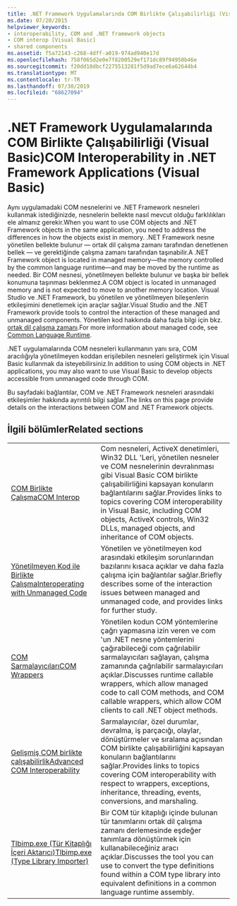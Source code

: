 ```yaml
---
title: .NET Framework Uygulamalarında COM Birlikte Çalışabilirliği (Visual Basic)
ms.date: 07/20/2015
helpviewer_keywords:
- interoperability, COM and .NET framework objects
- COM interop [Visual Basic]
- shared components
ms.assetid: f5a72143-c268-4dff-a019-974ad940e17d
ms.openlocfilehash: 758f065d2e0e7f8200529ef171dc89f94950b46e
ms.sourcegitcommit: f20dd18dbcf2275513281f5d9ad7ece6a62644b4
ms.translationtype: MT
ms.contentlocale: tr-TR
ms.lasthandoff: 07/30/2019
ms.locfileid: "68627094"
---
```

# <a name="com-interoperability-in-net-framework-applications-visual-basic"></a><span data-ttu-id="65564-102">.NET Framework Uygulamalarında COM Birlikte Çalışabilirliği (Visual Basic)</span><span class="sxs-lookup"><span data-stu-id="65564-102">COM Interoperability in .NET Framework Applications (Visual Basic)</span></span>

<span data-ttu-id="65564-103">Aynı uygulamadaki COM nesnelerini ve .NET Framework nesneleri kullanmak istediğinizde, nesnelerin bellekte nasıl mevcut olduğu farklılıkları ele almanız gerekir.</span><span class="sxs-lookup"><span data-stu-id="65564-103">When you want to use COM objects and .NET Framework objects in the same application, you need to address the differences in how the objects exist in memory.</span></span> <span data-ttu-id="65564-104">.NET Framework nesne yönetilen bellekte bulunur — ortak dil çalışma zamanı tarafından denetlenen bellek — ve gerektiğinde çalışma zamanı tarafından taşınabilir.</span><span class="sxs-lookup"><span data-stu-id="65564-104">A .NET Framework object is located in managed memory—the memory controlled by the common language runtime—and may be moved by the runtime as needed.</span></span> <span data-ttu-id="65564-105">Bir COM nesnesi, yönetilmeyen bellekte bulunur ve başka bir bellek konumuna taşınması beklenmez.</span><span class="sxs-lookup"><span data-stu-id="65564-105">A COM object is located in unmanaged memory and is not expected to move to another memory location.</span></span> <span data-ttu-id="65564-106">Visual Studio ve .NET Framework, bu yönetilen ve yönetilmeyen bileşenlerin etkileşimini denetlemek için araçlar sağlar.</span><span class="sxs-lookup"><span data-stu-id="65564-106">Visual Studio and the .NET Framework provide tools to control the interaction of these managed and unmanaged components.</span></span> <span data-ttu-id="65564-107">Yönetilen kod hakkında daha fazla bilgi için bkz. [ortak dil çalışma zamanı](../../../standard/clr.md).</span><span class="sxs-lookup"><span data-stu-id="65564-107">For more information about managed code, see [Common Language Runtime](../../../standard/clr.md).</span></span>

<span data-ttu-id="65564-108">.NET uygulamalarında COM nesneleri kullanmanın yanı sıra, COM aracılığıyla yönetilmeyen koddan erişilebilen nesneleri geliştirmek için Visual Basic kullanmak da isteyebilirsiniz.</span><span class="sxs-lookup"><span data-stu-id="65564-108">In addition to using COM objects in .NET applications, you may also want to use Visual Basic to develop objects accessible from unmanaged code through COM.</span></span>

<span data-ttu-id="65564-109">Bu sayfadaki bağlantılar, COM ve .NET Framework nesneleri arasındaki etkileşimler hakkında ayrıntılı bilgi sağlar.</span><span class="sxs-lookup"><span data-stu-id="65564-109">The links on this page provide details on the interactions between COM and .NET Framework objects.</span></span>

## <a name="related-sections"></a><span data-ttu-id="65564-110">İlgili bölümler</span><span class="sxs-lookup"><span data-stu-id="65564-110">Related sections</span></span>

| | |
|---------|---------|
| [<span data-ttu-id="65564-111">COM Birlikte Çalışma</span><span class="sxs-lookup"><span data-stu-id="65564-111">COM Interop</span></span>](../../../visual-basic/programming-guide/com-interop/index.md) | <span data-ttu-id="65564-112">Com nesneleri, ActiveX denetimleri, Win32 DLL 'Leri, yönetilen nesneler ve COM nesnelerinin devralınması gibi Visual Basic COM birlikte çalışabilirliğini kapsayan konuların bağlantılarını sağlar.</span><span class="sxs-lookup"><span data-stu-id="65564-112">Provides links to topics covering COM interoperability in Visual Basic, including COM objects, ActiveX controls, Win32 DLLs, managed objects, and inheritance of COM objects.</span></span> |
| [<span data-ttu-id="65564-113">Yönetilmeyen Kod ile Birlikte Çalışma</span><span class="sxs-lookup"><span data-stu-id="65564-113">Interoperating with Unmanaged Code</span></span>](../../../framework/interop/index.md) | <span data-ttu-id="65564-114">Yönetilen ve yönetilmeyen kod arasındaki etkileşim sorunlarından bazılarını kısaca açıklar ve daha fazla çalışma için bağlantılar sağlar.</span><span class="sxs-lookup"><span data-stu-id="65564-114">Briefly describes some of the interaction issues between managed and unmanaged code, and provides links for further study.</span></span> |
| [<span data-ttu-id="65564-115">COM Sarmalayıcıları</span><span class="sxs-lookup"><span data-stu-id="65564-115">COM Wrappers</span></span>](../../../standard/native-interop/com-wrappers.md) | <span data-ttu-id="65564-116">Yönetilen kodun COM yöntemlerine çağrı yapmasına izin veren ve com 'un .NET nesne yöntemlerini çağırabileceği com çağrılabilir sarmalayıcıları sağlayan, çalışma zamanında çağrılabilir sarmalayıcıları açıklar.</span><span class="sxs-lookup"><span data-stu-id="65564-116">Discusses runtime callable wrappers, which allow managed code to call COM methods, and COM callable wrappers, which allow COM clients to call .NET object methods.</span></span> |
| [<span data-ttu-id="65564-117">Gelişmiş COM birlikte çalışabilirlik</span><span class="sxs-lookup"><span data-stu-id="65564-117">Advanced COM Interoperability</span></span>](../../../framework/interop/index.md) | <span data-ttu-id="65564-118">Sarmalayıcılar, özel durumlar, devralma, iş parçacığı, olaylar, dönüştürmeler ve sıralama açısından COM birlikte çalışabilirliğini kapsayan konuların bağlantılarını sağlar.</span><span class="sxs-lookup"><span data-stu-id="65564-118">Provides links to topics covering COM interoperability with respect to wrappers, exceptions, inheritance, threading, events, conversions, and marshaling.</span></span> |
| [<span data-ttu-id="65564-119">Tlbimp.exe (Tür Kitaplığı İçeri Aktarıcı)</span><span class="sxs-lookup"><span data-stu-id="65564-119">Tlbimp.exe (Type Library Importer)</span></span>](../../../framework/tools/tlbimp-exe-type-library-importer.md) | <span data-ttu-id="65564-120">Bir COM tür kitaplığı içinde bulunan tür tanımlarını ortak dil çalışma zamanı derlemesinde eşdeğer tanımlara dönüştürmek için kullanabileceğiniz aracı açıklar.</span><span class="sxs-lookup"><span data-stu-id="65564-120">Discusses the tool you can use to convert the type definitions found within a COM type library into equivalent definitions in a common language runtime assembly.</span></span> |
